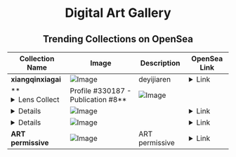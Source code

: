 <div align="center">

# Digital Art Gallery

## Trending Collections on OpenSea

| Collection Name                             | Image                                                                                     | Description              | OpenSea Link                                                                                          |
|---------------------------------------------|-------------------------------------------------------------------------------------------|--------------------------|--------------------------------------------------------------------------------------------------------|
| **xiangqinxiagai** | ![Image](https://i.seadn.io/s/raw/files/fac9da5c169a642bfb62719a003b68c1.jpg?w=500&auto=format?w=200&auto=format) | deyijiaren | <details><summary>Link</summary>[xiangqinxiagai](https://opensea.io/collection/xiangqinxiagai)</details> |
| **<details><summary>Lens Collect | Profile #330187 - Publication #8</summary>** | ![Image](?w=200&auto=format) |  | <details><summary>Link</summary>[Lens Collect | Profile #330187 - Publication #8](https://opensea.io/collection/lens-collect-profile-330187-publication-8)</details> |
| **<details><summary>YakolBakol on polygon#23</summary>** | ![Image](?w=200&auto=format) |  | <details><summary>Link</summary>[YakolBakol on polygon#23](https://opensea.io/collection/yakolbakol-on-polygon-23)</details> |
| **<details><summary>Shock President Clarity</summary>** | ![Image](https://i.seadn.io/s/raw/files/e39070a417734169138186490c330691.jpg?w=500&auto=format?w=200&auto=format) |  | <details><summary>Link</summary>[Shock President Clarity](https://opensea.io/collection/shock-president-clarity)</details> |
| **ART permissive** | ![Image](https://i.seadn.io/s/raw/files/943953467946b5864d657fe5fc8914c6.png?w=500&auto=format?w=200&auto=format) | ART permissive | <details><summary>Link</summary>[ART permissive](https://opensea.io/collection/art-permissive)</details> |

</div>